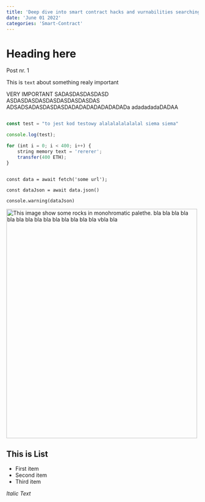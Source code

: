 ```yaml
---
title: 'Deep dive into smart contract hacks and vurnabilities searching.'
date: 'June 01 2022'
categories: 'Smart-Contract'
---
```


# Heading here

Post nr. 1


This is `text` about something realy important


<Emphasize type='warning'>
    VERY IMPORTANT SADASDASDASDASD
    ASDASDASDASDASDASDASDASDAS
    ADSADSADASDASDASDADADADADADADADADa
    adadadadaDADAA
</Emphasize>


```js

const test = "to jest kod testowy alalalalalalalal siema siema"

console.log(test);

for (int i = 0; i < 400; i++) {
    string memory text = 'rererer';
    transfer(400 ETH);
}

```

```tsx

const data = await fetch('some url');

const dataJson = await data.json()

console.warning(dataJson)

```


<Image src='/images/image.jpg' alt='This image show some rocks in monohromatic palethe. bla bla bla bla bla bla bla bla bla bla bla bla bla bla vbla bla ' width="500" height="600" />


## This is List 

- First item
- Second item
- Third item
  
  
*Italic Text*